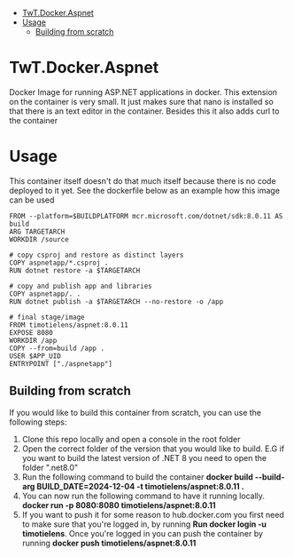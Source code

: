 <!-- TOC start (generated with https://github.com/derlin/bitdowntoc) -->

- [TwT.Docker.Aspnet](#twtdockeraspnet)
- [Usage](#usage)
   * [Building from scratch](#building-from-scratch)

<!-- TOC end -->

<!-- TOC --><a name="twtdockeraspnet"></a>
# TwT.Docker.Aspnet
Docker Image for running ASP.NET applications in docker. This extension on the container is very small. It just makes sure that nano is installed so that there is an text editor in the container. Besides this it also adds curl to the container

<!-- TOC --><a name="usage"></a>
# Usage
This container itself doesn't do that much itself because there is no code deployed to it yet. See the dockerfile below as an example how this image can be used

    FROM --platform=$BUILDPLATFORM mcr.microsoft.com/dotnet/sdk:8.0.11 AS build
    ARG TARGETARCH
    WORKDIR /source
    
    # copy csproj and restore as distinct layers
    COPY aspnetapp/*.csproj .
    RUN dotnet restore -a $TARGETARCH
    
    # copy and publish app and libraries
    COPY aspnetapp/. .
    RUN dotnet publish -a $TARGETARCH --no-restore -o /app
    
    # final stage/image
    FROM timotielens/aspnet:8.0.11
    EXPOSE 8080
    WORKDIR /app
    COPY --from=build /app .
    USER $APP_UID
    ENTRYPOINT ["./aspnetapp"]

<!-- TOC --><a name="building-from-scratch"></a>
## Building from scratch
If you would like to build this container from scratch, you can use the following steps:

1. Clone this repo locally and open a console in the root folder
2. Open the correct folder of the version that you would like to build. E.G if you want to build the latest version of .NET 8 you need to open the folder ".net8.0"
3. Run the following command to build the container **docker build --build-arg BUILD_DATE=2024-12-04 -t timotielens/aspnet:8.0.11 .**
4. You can now run the following command to have it running locally. **docker run -p 8080:8080 timotielens/aspnet:8.0.11**
5. If you want to push it for some reason to hub.docker.com you first need to make sure that you're logged in, by running **Run docker login -u timotielens**. Once you're logged in you can push the container by running **docker push timotielens/aspnet:8.0.11**
